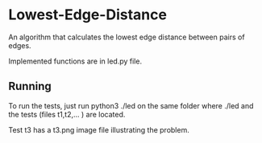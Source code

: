 # Lowest-Edge-Distance
An algorithm that calculates the lowest edge distance between pairs of edges.

Implemented functions are in led.py file.

## Running

To run the tests, just run python3 ./led  on the same folder where ./led and the tests (files t1,t2,... ) are located.

Test t3 has a t3.png image file illustrating the problem.
